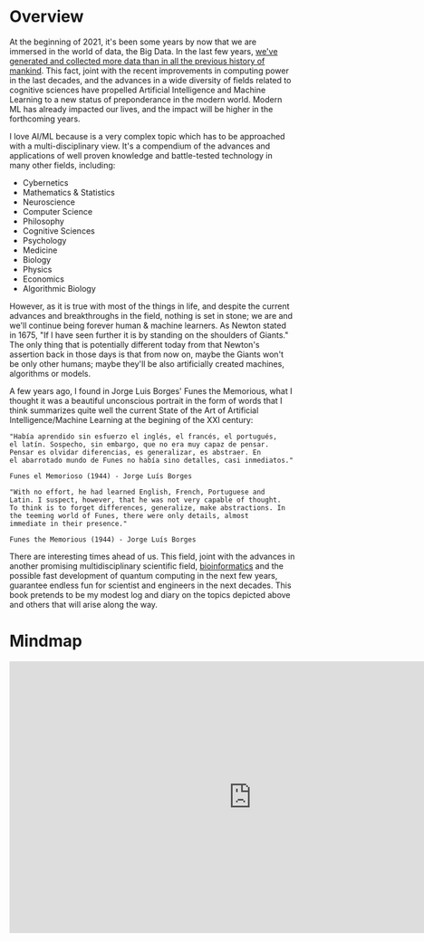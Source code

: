 # Overview

At the beginning of 2021, it's been some years by now that we are immersed in the world of data, the Big Data. In the last few years, [we've 
generated and collected more data than in all the previous history of mankind](https://www.forbes.com/sites/bernardmarr/2018/05/21/how-much-data-do-we-create-every-day-the-mind-blowing-stats-everyone-should-read/?sh=4a82404a60ba).
This fact, joint with the recent improvements in computing power in the last decades, and the advances in a wide 
diversity of fields related to cognitive sciences have propelled Artificial Intelligence and Machine Learning to a new
status of preponderance in the modern world. Modern ML has already impacted our lives, and the impact will be higher in the
forthcoming years.

I love AI/ML because is a very complex topic which has to be approached with a multi-disciplinary view. It's a compendium 
of the advances and applications of well proven knowledge and battle-tested technology in many other fields, including:

- Cybernetics
- Mathematics & Statistics
- Neuroscience
- Computer Science
- Philosophy
- Cognitive Sciences
- Psychology
- Medicine
- Biology
- Physics
- Economics
- Algorithmic Biology

However, as it is true with most of the things in life, and despite the current advances and breakthroughs in the field, 
nothing is set in stone; we are and we'll continue being forever human & machine learners. As Newton stated in 1675, 
"If I have seen further it is by standing on the shoulders of Giants." The only thing that is potentially different 
today from that Newton's assertion back in those days is that from now on, maybe the Giants won't be only other humans; 
maybe they'll be also artificially created machines, algorithms or models.

A few years ago, I found in Jorge Luis Borges' Funes the Memorious, what I thought it was a beautiful unconscious 
portrait in the form of words that I think summarizes quite well the current State of the Art of Artificial Intelligence/Machine 
Learning at the begining of the XXI century:

```text
"Había aprendido sin esfuerzo el inglés, el francés, el portugués, 
el latín. Sospecho, sin embargo, que no era muy capaz de pensar. 
Pensar es olvidar diferencias, es generalizar, es abstraer. En 
el abarrotado mundo de Funes no había sino detalles, casi inmediatos."

Funes el Memorioso (1944) - Jorge Luís Borges
```

```text
"With no effort, he had learned English, French, Portuguese and
Latin. I suspect, however, that he was not very capable of thought.
To think is to forget differences, generalize, make abstractions. In
the teeming world of Funes, there were only details, almost
immediate in their presence."

Funes the Memorious (1944) - Jorge Luís Borges
```

There are interesting times ahead of us. This field, joint with the advances in another promising multidisciplinary
scientific field, [bioinformatics](https://en.wikipedia.org/wiki/Bioinformatics) and the possible fast development of
quantum computing in the next few years, guarantee endless fun for scientist and engineers in the next decades. This 
book pretends to be my modest log and diary on the topics depicted above and others that will arise along the way.

# Mindmap
<iframe width='853' height='480' src='https://gitmind.com/app/doc/0f62047898' frameborder='0' allowfullscreen></iframe>